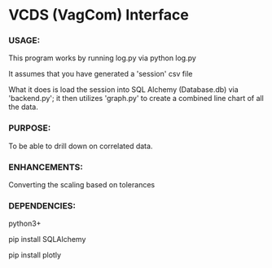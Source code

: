 # VCDS (VagCom) Interface

### USAGE:

This program works by running log.py via python log.py

It assumes that you have generated a 'session' csv file

What it does is load the session into SQL Alchemy (Database.db) via 'backend.py'; it then utilizes 'graph.py' to create a combined line chart of all the data.

### PURPOSE:
 
To be able to drill down on correlated data.

### ENHANCEMENTS:

Converting the scaling based on tolerances

### DEPENDENCIES:

python3+

pip install SQLAlchemy

pip install plotly
